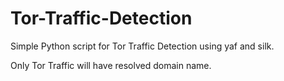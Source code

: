 # Tor-Traffic-Detection

Simple Python script for Tor Traffic Detection using yaf and silk.

Only Tor Traffic will have resolved domain name.
